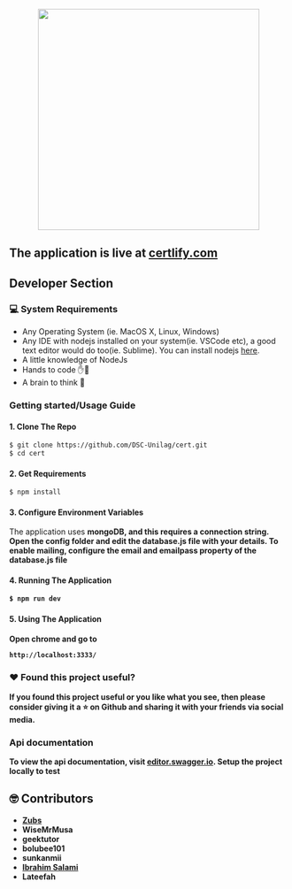 <p align="center">
	<img src="certlify png.png" width="400">
</p>

## The application is live at [certlify.com](https://certlify.com)

##  Developer Section

###  💻 System Requirements
*  Any Operating System (ie. MacOS X, Linux, Windows)
*  Any IDE with nodejs installed on your system(ie. VSCode etc), a good text editor would do too(ie. Sublime). You can install nodejs [here](https://nodejs.org).
*  A little knowledge of NodeJs
*  Hands to code ✋🤚
*  A brain to think 🧠

###  Getting started/Usage Guide

####  1. Clone The Repo
```sh
$ git clone https://github.com/DSC-Unilag/cert.git
$ cd cert
```

####  2. Get Requirements
```sh
$ npm install
```

####  3. Configure Environment Variables
The application uses <strong>mongoDB<strong>, and this requires a connection string. Open the config folder and edit the database.js file with your details.
To enable mailing, configure the email and emailpass property of the database.js file

####  4. Running The Application
```sh
$ npm run dev
```

####  5. Using The Application
Open chrome and go to
```sh
http://localhost:3333/
```

### :heart: Found this project useful?
If you found this project useful or you like what you see, then please consider giving it a :star: on Github and sharing it with your friends via social media.

###  Api documentation

To view the api documentation, visit [editor.swagger.io](https://app.swaggerhub.com/apis-docs/DSC-cert-gen/certificate-generator/1.0.0). Setup the project locally to test

##  🤓 Contributors
*  **[Zubs](https://zubs.github.io)**
*  **WiseMrMusa**
*  **geektutor**
*  **bolubee101**
*  **sunkanmii**
*  **[Ibrahim Salami](https://www.behance.net/ibrahimsalami)**
*  **Lateefah**
